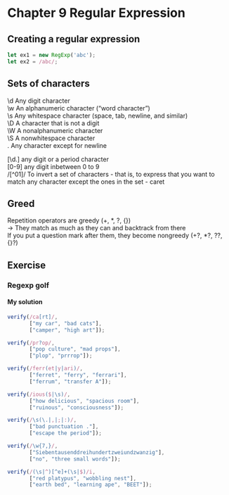 # Chapter 9 Regular Expression

## Creating a regular expression
```js
let ex1 = new RegExp('abc');
let ex2 = /abc/;
```

## Sets of characters

\d	Any digit character <br>
\w	An alphanumeric character (“word character”)<br>
\s	Any whitespace character (space, tab, newline, and similar)<br>
\D	A character that is not a digit<br>
\W	A nonalphanumeric character<br>
\S	A nonwhitespace character<br>
.	Any character except for newline<br>

\[\d.] any digit or a period character<br>
\[0-9] any digit inbetween 0 to 9<br>
/[^01]/ To invert a set of characters - that is, to express that you want to match any character except the ones in the set - caret

## Greed
Repetition operators are greedy \(+, *, ?, {}) <br>
-> They match as much as they can and backtrack from there
<br>
If you put a question mark after them, they become nongreedy \(+?, *?, ??, {}?)

## Exercise

### Regexp golf
#### My solution
```js
verify(/ca[rt]/,
       ["my car", "bad cats"],
       ["camper", "high art"]);

verify(/pr?op/,
       ["pop culture", "mad props"],
       ["plop", "prrrop"]);

verify(/ferr(et|y|ari)/,
       ["ferret", "ferry", "ferrari"],
       ["ferrum", "transfer A"]);

verify(/ious($|\s)/,
       ["how delicious", "spacious room"],
       ["ruinous", "consciousness"]);

verify(/\s(\.|,|;|:)/,
       ["bad punctuation ."],
       ["escape the period"]);

verify(/\w{7,}/,
       ["Siebentausenddreihundertzweiundzwanzig"],
       ["no", "three small words"]);

verify(/(\s|^)[^e]+(\s|$)/i,
       ["red platypus", "wobbling nest"],
       ["earth bed", "learning ape", "BEET"]);

```
